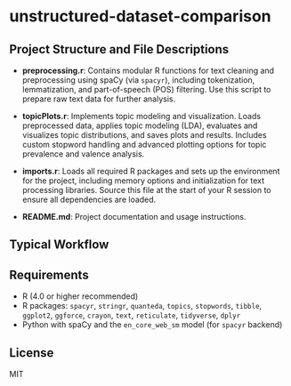 # unstructured-dataset-comparison

## Project Structure and File Descriptions

- **preprocessing.r**: Contains modular R functions for text cleaning and preprocessing using spaCy (via `spacyr`), including tokenization, lemmatization, and part-of-speech (POS) filtering. Use this script to prepare raw text data for further analysis.

- **topicPlots.r**: Implements topic modeling and visualization. Loads preprocessed data, applies topic modeling (LDA), evaluates and visualizes topic distributions, and saves plots and results. Includes custom stopword handling and advanced plotting options for topic prevalence and valence analysis.

- **imports.r**: Loads all required R packages and sets up the environment for the project, including memory options and initialization for text processing libraries. Source this file at the start of your R session to ensure all dependencies are loaded.

- **README.md**: Project documentation and usage instructions.

## Typical Workflow

## Requirements

- R (4.0 or higher recommended)
- R packages: `spacyr`, `stringr`, `quanteda`, `topics`, `stopwords`, `tibble`, `ggplot2`, `ggforce`, `crayon`, `text`, `reticulate`, `tidyverse`, `dplyr`
- Python with spaCy and the `en_core_web_sm` model (for `spacyr` backend)

## License

MIT
